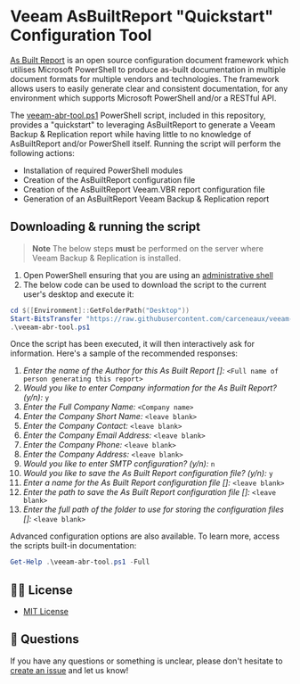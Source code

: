 # Veeam AsBuiltReport "Quickstart" Configuration Tool

[As Built Report](https://www.asbuiltreport.com/) is an open source configuration document framework which utilises Microsoft PowerShell to produce as-built documentation in multiple document formats for multiple vendors and technologies. The framework allows users to easily generate clear and consistent documentation, for any environment which supports Microsoft PowerShell and/or a RESTful API.

The [veeam-abr-tool.ps1](veeam-abr-tool.ps1) PowerShell script, included in this repository, provides a "quickstart" to leveraging AsBuiltReport to generate a Veeam Backup & Replication report while having little to no knowledge of AsBuiltReport and/or PowerShell itself. Running the script will perform the following actions:

* Installation of required PowerShell modules
* Creation of the AsBuiltReport configuration file
* Creation of the AsBuiltReport Veeam.VBR report configuration file
* Generation of an AsBuiltReport Veeam Backup & Replication report

## Downloading & running the script

> **Note**
> The below steps **must** be performed on the server where Veeam Backup & Replication is installed.

1. Open PowerShell ensuring that you are using an [administrative shell](https://www.howtogeek.com/194041/how-to-open-the-command-prompt-as-administrator-in-windows-8.1/)
2. The below code can be used to download the script to the current user's desktop and execute it:

```powershell
cd $([Environment]::GetFolderPath("Desktop"))
Start-BitsTransfer "https://raw.githubusercontent.com/carceneaux/veeam-abr-tool/master/veeam-abr-tool.ps1"
.\veeam-abr-tool.ps1
```

Once the script has been executed, it will then interactively ask for information. Here's a sample of the recommended responses:

1. *Enter the name of the Author for this As Built Report []:* `<Full name of person generating this report>`
2. *Would you like to enter Company information for the As Built Report? (y/n):* `y`
3. *Enter the Full Company Name:* `<Company name>`
4. *Enter the Company Short Name:* `<leave blank>`
5. *Enter the Company Contact:* `<leave blank>`
6. *Enter the Company Email Address:* `<leave blank>`
7. *Enter the Company Phone:* `<leave blank>`
8. *Enter the Company Address:* `<leave blank>`
9. *Would you like to enter SMTP configuration? (y/n):* `n`
10. *Would you like to save the As Built Report configuration file? (y/n):* `y`
11. *Enter a name for the As Built Report configuration file []:* `<leave blank>`
12. *Enter the path to save the As Built Report configuration file []:* `<leave blank>`
13. *Enter the full path of the folder to use for storing the configuration files []:* `<leave blank>`

Advanced configuration options are also available. To learn more, access the scripts built-in documentation:

```powershell
Get-Help .\veeam-abr-tool.ps1 -Full
```

## 🤝🏾 License

* [MIT License](LICENSE)

## 🤔 Questions

If you have any questions or something is unclear, please don't hesitate to [create an issue](https://github.com/carceneaux/veeam-abr-tool/issues/new/choose) and let us know!

